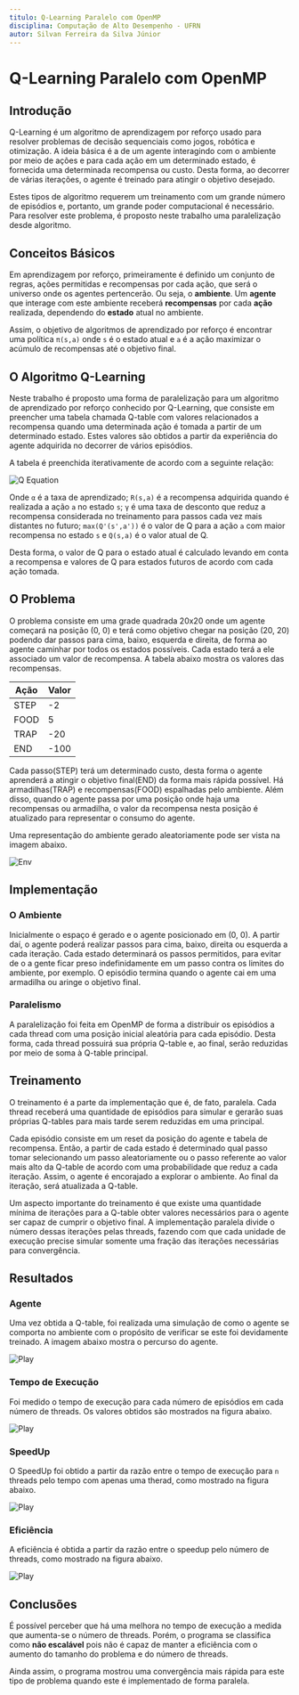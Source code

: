 ```yaml
---
titulo: Q-Learning Paralelo com OpenMP
disciplina: Computação de Alto Desempenho - UFRN
autor: Silvan Ferreira da Silva Júnior
---
```


# Q-Learning Paralelo com OpenMP

## Introdução

Q-Learning é um algoritmo de aprendizagem por reforço usado para resolver problemas de decisão sequenciais como jogos, robótica e otimização. A ideia básica é a de um agente interagindo com o ambiente por meio de ações e para cada ação em um determinado estado, é fornecida uma determinada recompensa ou custo. Desta forma, ao decorrer de várias iterações, o agente é treinado para atingir o objetivo desejado.

Estes tipos de algoritmo requerem um treinamento com um grande número de episódios e, portanto, um grande poder computacional é necessário. Para resolver este problema, é proposto neste trabalho uma paralelização desde algoritmo.

## Conceitos Básicos

Em aprendizagem por reforço, primeiramente é definido um conjunto de regras, ações permitidas e recompensas por cada ação, que será o universo onde os agentes pertencerão. Ou seja, o **ambiente**. Um **agente** que interage com este ambiente receberá **recompensas** por cada **ação** realizada, dependendo do **estado** atual no ambiente.

Assim, o objetivo de algoritmos de aprendizado por reforço é encontrar uma política `π(s,a)` onde `s` é o estado atual e `a` é a ação maximizar o acúmulo de recompensas até o objetivo final.

## O Algoritmo Q-Learning

Neste trabalho é proposto uma forma de paralelização para um algoritmo de aprendizado por reforço conhecido por Q-Learning, que consiste em preencher uma tabela chamada Q-table com valores relacionados a recompensa quando uma determinada ação é tomada a partir de um determinado estado. Estes valores são obtidos a partir da experiência do agente adquirida no decorrer de vários episódios.

A tabela é preenchida iterativamente de acordo com a seguinte relação:

![Q Equation](images/q_eq.png)

Onde `α` é a taxa de aprendizado; `R(s,a)` é a recompensa adquirida quando é realizada a ação `a` no estado `s`; `γ` é uma taxa de desconto que reduz a recompensa considerada no treinamento para passos cada vez mais distantes no futuro; `max(Q'(s',a'))` é o valor de Q para a ação `a` com maior recompensa no estado `s` e `Q(s,a)` é o valor atual de Q.

Desta forma, o valor de Q para o estado atual é calculado levando em conta a recompensa e valores de Q para estados futuros de acordo com cada ação tomada.

## O Problema

O problema consiste em uma grade quadrada 20x20 onde um agente começará na posição (0, 0) e terá como objetivo chegar na posição (20, 20) podendo dar passos para cima, baixo, esquerda e direita, de forma ao agente caminhar por todos os estados possíveis. Cada estado terá a ele associado um valor de recompensa. A tabela abaixo mostra os valores das recompensas.

| Ação | Valor |
|---|---|
|STEP|-2|
|FOOD|5|
|TRAP|-20|
|END|-100|

Cada passo(STEP) terá um determinado custo, desta forma o agente aprenderá a atingir o objetivo final(END) da forma mais rápida possível. Há armadilhas(TRAP) e recompensas(FOOD) espalhadas pelo ambiente. Além disso, quando o agente passa por uma posição onde haja uma recompensas ou armadilha, o valor da recompensa nesta posição é atualizado para representar o consumo do agente.

Uma representação do ambiente gerado aleatoriamente pode ser vista na imagem abaixo.

![Env](images/env.png)

## Implementação

### O Ambiente

Inicialmente o espaço é gerado e o agente posicionado em (0, 0). A partir daí, o agente poderá realizar passos para cima, baixo, direita ou esquerda a cada iteração. Cada estado determinará os passos permitidos, para evitar de o a gente ficar preso indefinidamente em um passo contra os limites do ambiente, por exemplo. O episódio termina quando o agente cai em uma armadilha ou aringe o objetivo final.

### Paralelismo

A paralelização foi feita em OpenMP de forma a distribuir os episódios a cada thread com uma posição inicial aleatória para cada episódio. Desta forma, cada thread possuirá sua própria Q-table e, ao final, serão reduzidas por meio de soma à Q-table principal. 

## Treinamento

O treinamento é a parte da implementação que é, de fato, paralela. Cada thread receberá uma quantidade de episódios para simular e gerarão suas próprias Q-tables para mais tarde serem reduzidas em uma principal.

Cada episódio consiste em um reset da posição do agente e tabela de recompensa. Então, a partir de cada estado é determinado qual passo tomar selecionando um passo aleatoriamente ou o passo referente ao valor mais alto da Q-table de acordo com uma probabilidade que reduz a cada iteração. Assim, o agente é encorajado a explorar o ambiente. Ao final da iteração, será atualizada a Q-table.

Um aspecto importante do treinamento é que existe uma quantidade mínima de iterações para a Q-table obter valores necessários para o agente ser capaz de cumprir o objetivo final. A implementação paralela divide o número dessas iterações pelas threads, fazendo com que cada unidade de execução precise simular somente uma fração das iterações necessárias para convergência.

## Resultados

### Agente

Uma vez obtida a Q-table, foi realizada uma simulação de como o agente se comporta no ambiente com o propósito de verificar se este foi devidamente treinado. A imagem abaixo mostra o percurso do agente.

![Play](images/play.png)

### Tempo de Execução

Foi medido o tempo de execução para cada número de episódios em cada número de threads. Os valores obtidos são mostrados na figura abaixo.

![Play](images/time.png)

### SpeedUp

O SpeedUp foi obtido a partir da razão entre o tempo de execução para `n` threads pelo tempo com apenas uma therad, como mostrado na figura abaixo.

![Play](images/speedup.png)

### Eficiência

A eficiência é obtida a partir da razão entre o speedup pelo número de threads, como mostrado na figura abaixo.

![Play](images/eficiency.png)

## Conclusões

É possível perceber que há uma melhora no tempo de execução a medida que aumenta-se o número de threads. Porém, o programa se classifica como **não escalável** pois não é capaz de manter a eficiência com o aumento do tamanho do problema e do número de threads.

Ainda assim, o programa mostrou uma convergência mais rápida para este tipo de problema quando este é implementado de forma paralela.